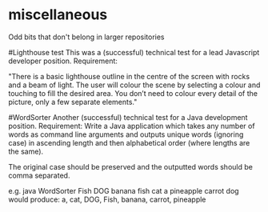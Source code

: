 # miscellaneous
Odd bits that don't belong in larger repositories

#Lighthouse test
This was a (successful) technical test for a lead Javascript developer position. Requirement:

"There is a basic lighthouse outline in the centre of the screen with rocks and a beam of light. The user will colour the scene by selecting a colour and touching to fill the desired area.  You don’t need to colour every detail of the picture, only a few separate elements."

#WordSorter
Another (successful) technical test for a Java development position. Requirement:
Write a Java application which takes any number of words as command line arguments and outputs unique words (ignoring case) in ascending length and then alphabetical order (where lengths are the same).

The original case should be preserved and the outputted words should be comma separated.

e.g.
java WordSorter Fish DOG banana fish cat a pineapple carrot dog
would produce:
a, cat, DOG, Fish, banana, carrot, pineapple
